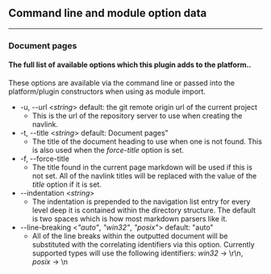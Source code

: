 ## Command line and module option data

---
### Document pages

#### The full list of available options which this plugin adds to the platform.. 
These options are available via the command line or passed into the platform/plugin constructors when using as module import. 

* -u, --url <*string*> default: the git remote origin url of the current project
	* This is the url of the repository server to use when creating the navlink. 
* -t, --title <*string*> default: Document pages"
	* The title of the document heading to use when one is not found. This is also used when the *force-title* option is set.
* -f, --force-title                 
	* The title found in the current page markdown will be used if this is not set. All of the navlink titles will be replaced with the value of the *title* option if it is set.
* --indentation <*string*>
	* The indentation is prepended to the navigation list entry for every level deep it is contained within the directory structure. The default is two spaces which is how most markdown parsers like it.
* --line-breaking <*"auto"*, *"win32"*, *"posix"*> default: "auto"
	* All of the line breaks within the outputted document will be substituted with the correlating identifiers via this option. Currently supported types will use the following identifiers: *win32* -> \r\n, *posix* -> \n 
